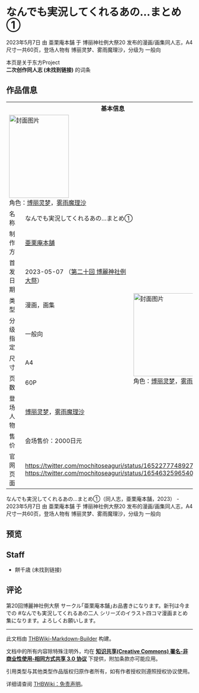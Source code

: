 # なんでも実況してくれるあの…まとめ①

<!-- source html: G:\repos\THBWiki-Markdown-Builder\THBWikiMarkdown\Temp\main\7\70\ns0%3A%E3%81%AA%E3%82%93%E3%81%A7%E3%82%82%E5%AE%9F%E6%B3%81%E3%81%97%E3%81%A6%E3%81%8F%E3%82%8C%E3%82%8B%E3%81%82%E3%81%AE%E2%80%A6%E3%81%BE%E3%81%A8%E3%82%81%E2%91%A0.html -->

2023年5月7日 由 亜栗庵本舗 于 博丽神社例大祭20 发布的漫画/画集同人志，A4尺寸一共60页，登场人物有 博丽灵梦、雾雨魔理沙，分级为 一般向

本页是关于东方Project  
 **二次创作同人志 (未找到链接)** 的词条

## 作品信息

<table><tbody><tr><th colspan="3">基本信息</th></tr><tr><td class="cover-artwork-mobile" colspan="2"><a href="./文件-なんでも実況してくれるあの…まとめ①封面.jpg.md" class="image" title="封面图片"><img alt="封面图片" src="https://upload.thwiki.cc/thumb/5/53/%E3%81%AA%E3%82%93%E3%81%A7%E3%82%82%E5%AE%9F%E6%B3%81%E3%81%97%E3%81%A6%E3%81%8F%E3%82%8C%E3%82%8B%E3%81%82%E3%81%AE%E2%80%A6%E3%81%BE%E3%81%A8%E3%82%81%E2%91%A0%E5%B0%81%E9%9D%A2.jpg/161px-%E3%81%AA%E3%82%93%E3%81%A7%E3%82%82%E5%AE%9F%E6%B3%81%E3%81%97%E3%81%A6%E3%81%8F%E3%82%8C%E3%82%8B%E3%81%82%E3%81%AE%E2%80%A6%E3%81%BE%E3%81%A8%E3%82%81%E2%91%A0%E5%B0%81%E9%9D%A2.jpg" decoding="async" loading="lazy" width="161" height="224" srcset="https://upload.thwiki.cc/thumb/5/53/%E3%81%AA%E3%82%93%E3%81%A7%E3%82%82%E5%AE%9F%E6%B3%81%E3%81%97%E3%81%A6%E3%81%8F%E3%82%8C%E3%82%8B%E3%81%82%E3%81%AE%E2%80%A6%E3%81%BE%E3%81%A8%E3%82%81%E2%91%A0%E5%B0%81%E9%9D%A2.jpg/242px-%E3%81%AA%E3%82%93%E3%81%A7%E3%82%82%E5%AE%9F%E6%B3%81%E3%81%97%E3%81%A6%E3%81%8F%E3%82%8C%E3%82%8B%E3%81%82%E3%81%AE%E2%80%A6%E3%81%BE%E3%81%A8%E3%82%81%E2%91%A0%E5%B0%81%E9%9D%A2.jpg 1.5x, https://upload.thwiki.cc/thumb/5/53/%E3%81%AA%E3%82%93%E3%81%A7%E3%82%82%E5%AE%9F%E6%B3%81%E3%81%97%E3%81%A6%E3%81%8F%E3%82%8C%E3%82%8B%E3%81%82%E3%81%AE%E2%80%A6%E3%81%BE%E3%81%A8%E3%82%81%E2%91%A0%E5%B0%81%E9%9D%A2.jpg/322px-%E3%81%AA%E3%82%93%E3%81%A7%E3%82%82%E5%AE%9F%E6%B3%81%E3%81%97%E3%81%A6%E3%81%8F%E3%82%8C%E3%82%8B%E3%81%82%E3%81%AE%E2%80%A6%E3%81%BE%E3%81%A8%E3%82%81%E2%91%A0%E5%B0%81%E9%9D%A2.jpg 2x" data-file-width="2946" data-file-height="4096"></a><div class="cover-char">角色：<a href="./博丽灵梦.md" title="博丽灵梦">博丽灵梦</a>，<a href="./雾雨魔理沙.md" title="雾雨魔理沙">雾雨魔理沙</a></div></td>
</tr><tr><td class="label">名称</td><td colspan="2"> なんでも実況してくれるあの…まとめ① </td></tr><tr><td class="label">制作方</td><td><a href="./亜栗庵本舗.md" title="亜栗庵本舗">亜栗庵本舗</a></td><td class="cover-artwork" rowspan="8" style="min-width:224px;"><a href="./文件-なんでも実況してくれるあの…まとめ①封面.jpg.md" class="image" title="封面图片"><img alt="封面图片" src="https://upload.thwiki.cc/thumb/5/53/%E3%81%AA%E3%82%93%E3%81%A7%E3%82%82%E5%AE%9F%E6%B3%81%E3%81%97%E3%81%A6%E3%81%8F%E3%82%8C%E3%82%8B%E3%81%82%E3%81%AE%E2%80%A6%E3%81%BE%E3%81%A8%E3%82%81%E2%91%A0%E5%B0%81%E9%9D%A2.jpg/161px-%E3%81%AA%E3%82%93%E3%81%A7%E3%82%82%E5%AE%9F%E6%B3%81%E3%81%97%E3%81%A6%E3%81%8F%E3%82%8C%E3%82%8B%E3%81%82%E3%81%AE%E2%80%A6%E3%81%BE%E3%81%A8%E3%82%81%E2%91%A0%E5%B0%81%E9%9D%A2.jpg" decoding="async" loading="lazy" width="161" height="224" srcset="https://upload.thwiki.cc/thumb/5/53/%E3%81%AA%E3%82%93%E3%81%A7%E3%82%82%E5%AE%9F%E6%B3%81%E3%81%97%E3%81%A6%E3%81%8F%E3%82%8C%E3%82%8B%E3%81%82%E3%81%AE%E2%80%A6%E3%81%BE%E3%81%A8%E3%82%81%E2%91%A0%E5%B0%81%E9%9D%A2.jpg/242px-%E3%81%AA%E3%82%93%E3%81%A7%E3%82%82%E5%AE%9F%E6%B3%81%E3%81%97%E3%81%A6%E3%81%8F%E3%82%8C%E3%82%8B%E3%81%82%E3%81%AE%E2%80%A6%E3%81%BE%E3%81%A8%E3%82%81%E2%91%A0%E5%B0%81%E9%9D%A2.jpg 1.5x, https://upload.thwiki.cc/thumb/5/53/%E3%81%AA%E3%82%93%E3%81%A7%E3%82%82%E5%AE%9F%E6%B3%81%E3%81%97%E3%81%A6%E3%81%8F%E3%82%8C%E3%82%8B%E3%81%82%E3%81%AE%E2%80%A6%E3%81%BE%E3%81%A8%E3%82%81%E2%91%A0%E5%B0%81%E9%9D%A2.jpg/322px-%E3%81%AA%E3%82%93%E3%81%A7%E3%82%82%E5%AE%9F%E6%B3%81%E3%81%97%E3%81%A6%E3%81%8F%E3%82%8C%E3%82%8B%E3%81%82%E3%81%AE%E2%80%A6%E3%81%BE%E3%81%A8%E3%82%81%E2%91%A0%E5%B0%81%E9%9D%A2.jpg 2x" data-file-width="2946" data-file-height="4096"></a><div class="cover-char">角色：<a href="./博丽灵梦.md" title="博丽灵梦">博丽灵梦</a>，<a href="./雾雨魔理沙.md" title="雾雨魔理沙">雾雨魔理沙</a></div></td>
</tr><tr><td class="label">首发日期</td><td>2023-05-07&#160;（<a href="/展会作品列表?e=%E5%8D%9A%E4%B8%BD%E7%A5%9E%E7%A4%BE%E4%BE%8B%E5%A4%A7%E7%A5%AD%2320">第二十回 博麗神社例大祭</a>）</td></tr><tr><td class="label">类型</td><td>漫画，画集</td></tr><tr><td class="label">分级指定</td><td>一般向</td></tr><tr><td class="label">尺寸</td><td>A4</td></tr><tr><td class="label">页数</td><td>60P</td></tr><tr><td class="label">登场人物</td><td><a href="./博丽灵梦.md" title="博丽灵梦">博丽灵梦</a>，<a href="./雾雨魔理沙.md" title="雾雨魔理沙">雾雨魔理沙</a></td></tr><tr><td class="label">售价</td><td>会场售价：2000日元</td></tr>
<tr><td class="label">官网页面</td><td colspan="2"><a rel="nofollow" class="external free" href="https://twitter.com/mochitoseaguri/status/1652277748927438849">https://twitter.com/mochitoseaguri/status/1652277748927438849</a><br><a rel="nofollow" class="external free" href="https://twitter.com/mochitoseaguri/status/1654632596540895237">https://twitter.com/mochitoseaguri/status/1654632596540895237</a></td></tr></tbody></table>

なんでも実況してくれるあの…まとめ①（同人志，亜栗庵本舗，2023） - 2023年5月7日 由 亜栗庵本舗 于 博丽神社例大祭20 发布的漫画/画集同人志，A4尺寸一共60页，登场人物有 博丽灵梦、雾雨魔理沙，分级为 一般向

## 预览

## Staff
- 餅千歳 (未找到链接)


## 评论
  
第20回博麗神社例大祭 サークル｢亜栗庵本舗｣お品書きになります。新刊は今までの #なんでも実況してくれるあの二人  シリーズのイラスト四コマ漫画まとめ集になります。よろしくお願いします。
  
  
  

  





---

此文档由 [THBWiki-Markdown-Builder](https://github.com/Delsin-Yu/THBWiki-Markdown-Builder) 构建。

文档中的所有内容除特殊注明外，均在 [**知识共享(Creative Commons) 署名-非商业性使用-相同方式共享 3.0 协议**](https://creativecommons.org/licenses/by-sa/3.0/deed.zh-hans) 下提供，附加条款亦可能应用。

引用类型与其他类型作品版权归原作者所有，如有作者授权则遵照授权协议使用。

详细请查阅 [THBWiki：免责声明](https://thbwiki.cc/THBWiki:%E5%85%8D%E8%B4%A3%E5%A3%B0%E6%98%8E)。

